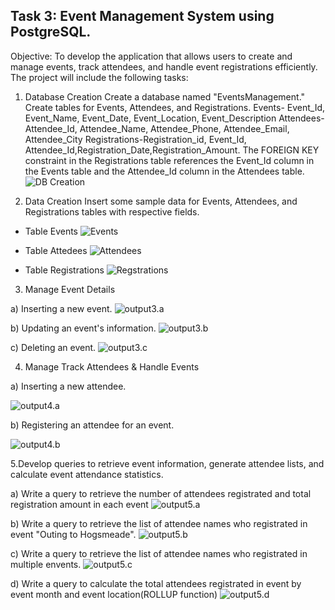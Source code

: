 ## Task 3: Event Management System using PostgreSQL.

Objective: To develop the application that allows users to create and manage events, track attendees, and handle event registrations efficiently. The project will include the following tasks:


1. Database Creation
Create a database named "EventsManagement." Create tables for Events, Attendees, and Registrations.
Events- Event_Id, Event_Name, Event_Date, Event_Location, Event_Description
Attendees- Attendee_Id, Attendee_Name, Attendee_Phone, Attendee_Email, Attendee_City
Registrations-Registration_id, Event_Id, Attendee_Id,Registration_Date,Registration_Amount.
The FOREIGN KEY constraint in the Registrations table references the Event_Id column in the Events table and the Attendee_Id column in the Attendees table.
![DB Creation](Outputs/1_DBcreate.png)

2. Data Creation
Insert some sample data for Events, Attendees, and Registrations tables with respective fields.
- Table Events
![Events](Outputs/events.png)

- Table Attedees
![Attendees](Outputs/attendees.png)

- Table Registrations
![Regstrations](Outputs/registrations.png)

3. Manage Event Details

a) Inserting a new event.
![output3.a](Outputs/3_a.png)

b) Updating an event's information.
![output3.b](Outputs/3_b.png)

c) Deleting an event.
![output3.c](Outputs/3_c.png)

4. Manage Track Attendees & Handle Events

a) Inserting a new attendee.

![output4.a](Outputs/4_a.png)

b) Registering an attendee for an event.

![output4.b](Outputs/4_b.png)

5.Develop queries to retrieve event information, generate attendee lists, and calculate event attendance statistics.


a) Write a query to retrieve the number of attendees registrated and total registration amount in each event
![output5.a](Outputs/5_a.png)

b) Write a query to retrieve the list of attendee names who registrated in event "Outing to Hogsmeade".
![output5.b](Outputs/5_b.png)

c) Write a query to retrieve the list of attendee names who registrated in multiple envents.
![output5.c](Outputs/5_c.png)

d) Write a query to calculate the total attendees registrated in event by event month and event location(ROLLUP function)
![output5.d](Outputs/5_d.png)
